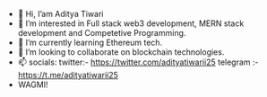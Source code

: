 - 👋 Hi, I’am Aditya Tiwari
- 👀 I’m interested in Full stack web3 development, MERN stack development and Competetive Programming.
- 🌱 I’m currently learning Ethereum tech.
- 💞️ I’m looking to collaborate on blockchain technologies.
- 📫 socials: twitter:- https://twitter.com/adityatiwarii25 telegram :- https://t.me/adityatiwarii25
- WAGMI!

<!---
aaditya25052002/aaditya25052002 is a ✨ special ✨ repository because its `README.md` (this file) appears on your GitHub profile.
You can click the Preview link to take a look at your changes.
--->
